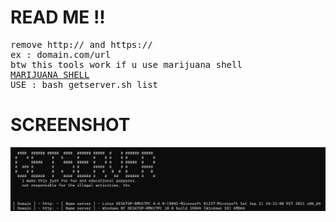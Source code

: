 # READ ME !!
<pre>
remove http:// and https://
ex : domain.com/url
btw this tools work if u use marijuana shell 
<a href="https://raw.githubusercontent.com/0x5a455553/MARIJUANA/master/MARIJUANA.php" target="blank">MARIJUANA SHELL</a>
USE : bash getserver.sh list
</pre>

# SCREENSHOT
![screenshot](https://raw.githubusercontent.com/anggoroexe/getnamesrv/main/img.jpeg)
